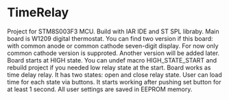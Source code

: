 # TimeRelay
Project for STM8S003F3 MCU. Build with IAR IDE and ST SPL libraby.
Main board is W1209 digital thermostat. You can find two version if this board: with common anode or common cathode seven-digit display.
For now only common cathode version is supproted. Another version will be added later.
Board starts at HIGH state. You can undef macro HIGH_STATE_START and rebuild project if you needed low relay state at the start.
Board works as time delay relay. It has two states: open and close relay state. User can load time for each state via buttons.
It starts working after pushing set button for at least 1 second. 
All user settings are saved in EEPROM memory.
